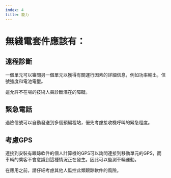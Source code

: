 ```yaml
---
index: 4
title: 能力
---
```

# 無綫電套件應該有：

## 遠程診斷

一個單元可以審問另一個單元以獲得有關運行因素的詳細信息，例如功率輸出，信號強度和電池電壓。

這允許不在場的技術人員診斷潛在的障礙。

## 緊急電話

遇險信號可以自動發送到多個預編程站，優先考慮接收機呼叫的緊急程度。

## 考慮GPS

連接到安裝有跟踪軟件的個人計算機的GPS可以詢問連接到移動單元的GPS，而車輛的乘客不會意識到這種情況正在發生。因此可以監測車輛運動。

在應用之前，請仔細考慮其他人監控此類跟踪軟件的風險。